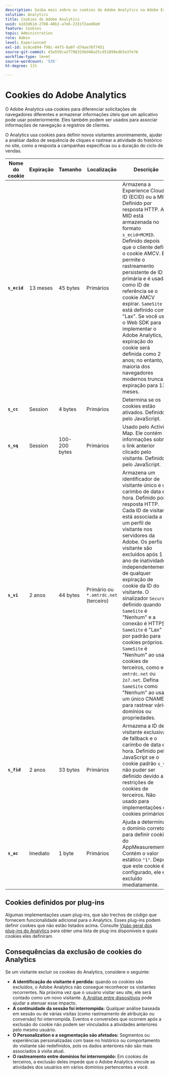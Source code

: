 ```yaml
---
description: Saiba mais sobre os cookies do Adobe Analytics na Adobe Experience Cloud.
solution: Analytics
title: Cookies do Adobe Analytics
uuid: e2d3d61d-2708-48b2-a7e6-2331f2aed8e0
feature: Cookies
topic: Administration
role: Admin
level: Experienced
exl-id: bc8ce894-f98c-4475-8a07-d74ae76f7451
source-git-commit: d3a559ca2f7963256d48a25cd51099edb5e3fe76
workflow-type: tm+mt
source-wordcount: '535'
ht-degree: 11%

---
```


# Cookies do Adobe Analytics

O Adobe Analytics usa cookies para diferenciar solicitações de navegadores diferentes e armazenar informações úteis que um aplicativo pode usar posteriormente. Eles também podem ser usados para associar informações de navegação a registros de clientes.

O Analytics usa cookies para definir novos visitantes anonimamente, ajudar a analisar dados de sequência de cliques e rastrear a atividade do histórico no site, como a resposta a campanhas específicas ou a duração do ciclo de vendas.

| Nome do cookie | Expiração | Tamanho | Localização | Descrição |
| --- | --- | --- | --- | --- |
| **`s_ecid`** | 13 meses | 45 bytes | Primários | Armazena a Experience Cloud ID (ECID) ou a MID. Definido por resposta HTTP. A MID está armazenada no formato `s_ecid=MCMID`. Definido depois que o cliente define o cookie AMCV. Ela permite o rastreamento persistente de ID primária e é usada como ID de referência se o cookie AMCV expirar. `SameSite` está definido como &quot;Lax&quot;. Se você usar o Web SDK para implementar o Adobe Analytics, a expiração do cookie será definida como 2 anos; no entanto, a maioria dos navegadores modernos trunca a expiração para 13 meses. |
| **`s_cc`** | Session | 4 bytes | Primários | Determina se os cookies estão ativados. Definido pelo JavaScript. |
| **`s_sq`** | Session | 100-200 bytes | Primários | Usado pelo Activity Map. Ele contém informações sobre o link anterior clicado pelo visitante. Definido pelo JavaScript. |
| **`s_vi`** | 2 anos | 44 bytes | Primário ou `*.omtrdc.net` (terceiro) | Armazena um identificador de visitante único e um carimbo de data e hora. Definido por resposta HTTP. Cada ID de visitante está associada a um perfil de visitante nos servidores da Adobe. Os perfis do visitante são excluídos após 1 ano de inatividade, independentemente de qualquer expiração de cookie da ID do visitante. O sinalizador `Secure` é definido quando `SameSite` é &quot;Nenhum&quot; e a conexão é HTTPS. `SameSite` é &quot;Lax&quot; por padrão para cookies próprios. `SameSite` é &quot;Nenhum&quot; ao usar cookies de terceiros, como em `omtrdc.net` ou `2o7.net`. Defina `SameSite` como &quot;Nenhum&quot; ao usar um único CNAME para rastrear vários domínios ou propriedades. |
| **`s_fid`** | 2 anos | 33 bytes | Primários | Armazena a ID de visitante exclusiva de fallback e o carimbo de data e hora. Definido pelo JavaScript se o cookie padrão `s_vi` não puder ser definido devido a restrições de cookies de terceiros. Não usado para implementações de cookies primários. |
| **`s_ac`** | Imediato | 1 byte | Primários | Ajuda a determinar o domínio correto para definir cookies do AppMeasurement. Contém o valor estático `"1"`. Depois que este cookie é configurado, ele é excluído imediatamente. |

## Cookies definidos por plug-ins

Algumas implementações usam plug-ins, que são trechos de código que fornecem funcionalidade adicional para o Analytics. Esses plug-ins podem definir cookies que não estão listados acima. Consulte [Visão geral dos plug-ins do Analytics](https://experienceleague.adobe.com/pt-br/docs/analytics/implementation/vars/plugins/impl-plugins) para obter uma lista de plug-ins disponíveis e quais cookies eles definiram.

## Consequências da exclusão de cookies do Analytics

Se um visitante excluir os cookies do Analytics, considere o seguinte:

* **A identificação do visitante é perdida:** quando os cookies são excluídos, o Adobe Analytics não consegue reconhecer os visitantes recorrentes. Na próxima vez que o usuário visitar seu site, ele será contado como um novo visitante. [A Análise entre dispositivos](https://experienceleague.adobe.com/pt-br/docs/analytics/components/cda/overview) pode ajudar a atenuar esse impacto.
* **A continuidade da sessão foi interrompida:** Qualquer análise baseada em sessão ou de várias visitas (como rastreamento de atribuição ou conversão) foi interrompida. Eventos e conversões que ocorrem após a exclusão do cookie não podem ser vinculados a atividades anteriores pelo mesmo usuário.
* **O Personalization e a segmentação são afetados:** Segmentos ou experiências personalizadas com base no histórico ou comportamento do visitante são redefinidos, pois os dados anteriores não são mais associados à visita atual.
* **O rastreamento entre domínios foi interrompido:** Em cookies de terceiros, a exclusão deles impede que o Adobe Analytics vincule as atividades dos usuários em vários domínios pertencentes a você.

